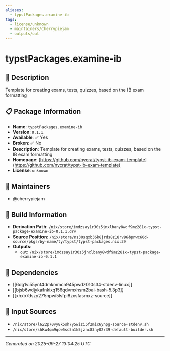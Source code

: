 ```yaml
---
aliases:
  - typstPackages.examine-ib
tags:
  - license/unknown
  - maintainers/cherrypiejam
  - outputs/out
---
```


# typstPackages.examine-ib

## 📝 Description

Template for creating exams, tests, quizzes, based on the IB exam formatting

## 📋 Package Information

- **Name**: `typstPackages.examine-ib`
- **Version**: `0.1.1`
- **Available**: ✅ Yes
- **Broken**: ✅ No
- **Description**: Template for creating exams, tests, quizzes, based on the IB exam formatting
- **Homepage**: [https://github.com/nycrat/typst-ib-exam-template](https://github.com/nycrat/typst-ib-exam-template)
- **License**: `unknown`
## 👥 Maintainers

- @cherrypiejam


## 🔧 Build Information

- **Derivation Path**: `/nix/store/imdzsay1r30z5jnxlbany8wdf9mz281x-typst-package-examine-ib-0.1.1.drv`
- **Source Position**: `/nix/store/ns30sqxb36k8jrds8z18rv96bpnwc60d-source/pkgs/by-name/ty/typst/typst-packages.nix:39`
- **Outputs**:
  - `out`:  `/nix/store/imdzsay1r30z5jnxlbany8wdf9mz281x-typst-package-examine-ib-0.1.1`

## 🔗 Dependencies

- [[6dg1vi55ynf4dmkmmcn945pwdz010s34-stdenv-linux]]
- [[bjsb6wdjykafnkixq156qdvmxhsm2bai-bash-5.3p3]]
- [[xhxb7dszy275npwi5lsfpi8zxsfasmxz-source]]

## 📁 Input Sources

- `/nix/store/l622p70vy8k5sh7y5wizi5f2mic6ynpg-source-stdenv.sh`
- `/nix/store/shkw4qm9qcw5sc5n1k5jznc83ny02r39-default-builder.sh`

---
*Generated on 2025-09-27 13:04:25 UTC*
